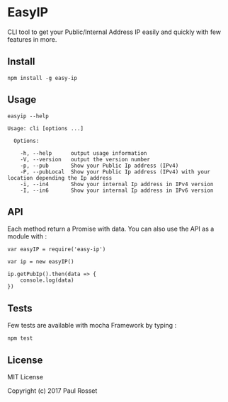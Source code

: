 # EasyIP

CLI tool to get your Public/Internal Address IP easily and quickly with few features in more.

## Install

```
npm install -g easy-ip
```

## Usage

```
easyip --help
```

```
Usage: cli [options ...]

  Options:

    -h, --help      output usage information
    -V, --version   output the version number
    -p, --pub       Show your Public Ip address (IPv4)
    -P, --pubLocal  Show your Public Ip address (IPv4) with your location depending the Ip address
    -i, --in4       Show your internal Ip address in IPv4 version
    -I, --in6       Show your internal Ip address in IPv6 version
```

## API

Each method return a Promise with data.
You can also use the API as a module with : 

```
var easyIP = require('easy-ip')

var ip = new easyIP()

ip.getPubIp().then(data => {
    console.log(data)
})
```

## Tests

Few tests are available with mocha Framework by typing : 

```
npm test
```

## License

MIT License

Copyright (c) 2017 Paul Rosset